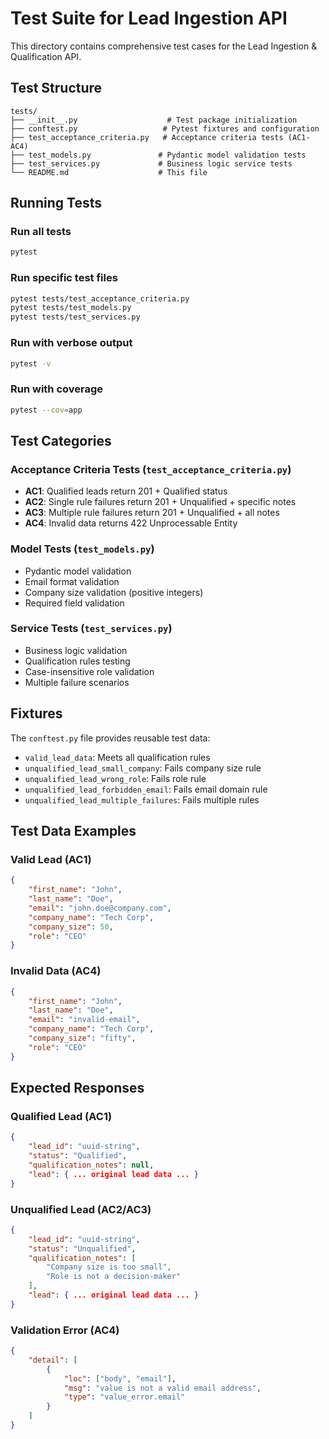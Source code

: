 # Test Suite for Lead Ingestion API

This directory contains comprehensive test cases for the Lead Ingestion & Qualification API.

## Test Structure

```
tests/
├── __init__.py                    # Test package initialization
├── conftest.py                   # Pytest fixtures and configuration
├── test_acceptance_criteria.py   # Acceptance criteria tests (AC1-AC4)
├── test_models.py               # Pydantic model validation tests
├── test_services.py             # Business logic service tests
└── README.md                    # This file
```

## Running Tests

### Run all tests
```bash
pytest
```

### Run specific test files
```bash
pytest tests/test_acceptance_criteria.py
pytest tests/test_models.py
pytest tests/test_services.py
```

### Run with verbose output
```bash
pytest -v
```

### Run with coverage
```bash
pytest --cov=app
```

## Test Categories

### Acceptance Criteria Tests (`test_acceptance_criteria.py`)
- **AC1**: Qualified leads return 201 + Qualified status
- **AC2**: Single rule failures return 201 + Unqualified + specific notes
- **AC3**: Multiple rule failures return 201 + Unqualified + all notes
- **AC4**: Invalid data returns 422 Unprocessable Entity

### Model Tests (`test_models.py`)
- Pydantic model validation
- Email format validation
- Company size validation (positive integers)
- Required field validation

### Service Tests (`test_services.py`)
- Business logic validation
- Qualification rules testing
- Case-insensitive role validation
- Multiple failure scenarios

## Fixtures

The `conftest.py` file provides reusable test data:
- `valid_lead_data`: Meets all qualification rules
- `unqualified_lead_small_company`: Fails company size rule
- `unqualified_lead_wrong_role`: Fails role rule
- `unqualified_lead_forbidden_email`: Fails email domain rule
- `unqualified_lead_multiple_failures`: Fails multiple rules

## Test Data Examples

### Valid Lead (AC1)
```json
{
    "first_name": "John",
    "last_name": "Doe",
    "email": "john.doe@company.com",
    "company_name": "Tech Corp",
    "company_size": 50,
    "role": "CEO"
}
```

### Invalid Data (AC4)
```json
{
    "first_name": "John",
    "last_name": "Doe",
    "email": "invalid-email",
    "company_name": "Tech Corp",
    "company_size": "fifty",
    "role": "CEO"
}
```

## Expected Responses

### Qualified Lead (AC1)
```json
{
    "lead_id": "uuid-string",
    "status": "Qualified",
    "qualification_notes": null,
    "lead": { ... original lead data ... }
}
```

### Unqualified Lead (AC2/AC3)
```json
{
    "lead_id": "uuid-string",
    "status": "Unqualified",
    "qualification_notes": [
        "Company size is too small",
        "Role is not a decision-maker"
    ],
    "lead": { ... original lead data ... }
}
```

### Validation Error (AC4)
```json
{
    "detail": [
        {
            "loc": ["body", "email"],
            "msg": "value is not a valid email address",
            "type": "value_error.email"
        }
    ]
}
```
